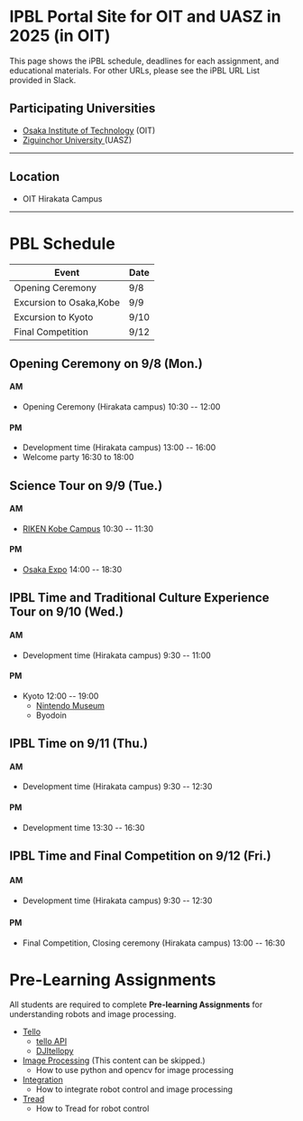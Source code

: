 #  IPBL Portal Site for OIT and UASZ in 2025 (in OIT)

This page shows the iPBL schedule, deadlines for each assignment, and educational materials. For other URLs, please see the iPBL URL List provided in Slack.

## Participating Universities
- [Osaka Institute of Technology](http://www.oit.ac.jp/english/index.html) (OIT)
- [Ziguinchor University ](https://uasz.sn/) (UASZ)
---
## Location
 - OIT Hirakata Campus
---
# PBL Schedule 

|Event |Date|
|-|-|
|Opening Ceremony |9/8|
|Excursion to Osaka,Kobe| 9/9|
|Excursion to Kyoto| 9/10|
|Final Competition | 9/12|


## Opening Ceremony on 9/8 (Mon.)
#### AM
- Opening Ceremony  (Hirakata campus) 10:30 -- 12:00
#### PM
- Development time (Hirakata campus) 13:00 -- 16:00
- Welcome party 16:30 to 18:00

## Science  Tour  on 9/9 (Tue.)
####  AM 
- [RIKEN Kobe Campus]( https://www.kobe.riken.jp/en/) 10:30 -- 11:30
####  PM
- [Osaka Expo]( https://www.expo2025.or.jp/en/) 14:00 -- 18:30

## IPBL Time and Traditional Culture Experience Tour on 9/10 (Wed.)
####  AM
- Development time (Hirakata campus) 9:30 -- 11:00
#### PM
- Kyoto 12:00 -- 19:00
   -   [Nintendo Museum]( https://museum.nintendo.com/index.html)
   - Byodoin

## IPBL Time on 9/11 (Thu.)
####  AM
- Development time (Hirakata campus) 9:30 -- 12:30
####  PM
- Development time 13:30 -- 16:30
## IPBL Time and Final Competition on 9/12 (Fri.)
#### AM　
- Development time (Hirakata campus) 9:30 -- 12:30
#### PM　
- Final Competition, Closing ceremony (Hirakata campus) 13:00 -- 16:30



# Pre-Learning Assignments 
All students are required to complete **Pre-learning Assignments** for understanding robots and image processing.
- [Tello](https://github.com/oit-ipbl/robots)
  - [tello API](https://github.com/oit-ipbl/robots/blob/main/tello/simple_control.md)
  - [DJItellopy](https://github.com/oit-ipbl/robots/blob/main/tello/DJITelloPy.md)
- [Image Processing](https://github.com/oit-ipbl/image_processing)  (This content can be skipped.)
  - How to use python and opencv for image processing
- [Integration](https://github.com/oit-ipbl/Integration/)
  - How to integrate robot control and image processing
- [Tread](https://github.com/oit-ipbl/Tread/)
  - How to Tread for robot control 

<!-- 
### Final competition 
-  [Competition Rules](https://github.com/oit-ipbl/final_competition)
->

<!--
# Questionnaire 

#### International PBL Survey
https://forms.gle/uGmmk5gydcvf9gx46

#### Questionnaire to Invitees
https://docs.google.com/forms/d/e/1FAIpQLSe1PD2A6Bti-NBtpAKks2bS1ZiXF5QkV6Gd2NqSGtN_CnI0qA/viewform?pli=1

#### Questionnaire to Invitees
https://docs.google.com/forms/d/1HNjxvQvelaG5oEXlFy5Ht1uq4BPRL6H8RmirHkjqkxk/
->










